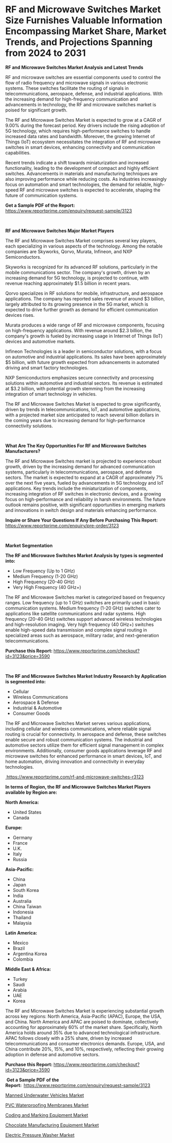 <p><h1>RF and Microwave Switches Market Size Furnishes Valuable Information Encompassing Market Share, Market Trends, and Projections Spanning from 2024 to 2031</h1></p><p><strong>RF and Microwave Switches Market Analysis and Latest Trends</strong></p>
<p><p>RF and microwave switches are essential components used to control the flow of radio frequency and microwave signals in various electronic systems. These switches facilitate the routing of signals in telecommunications, aerospace, defense, and industrial applications. With the increasing demand for high-frequency communication and advancements in technology, the RF and microwave switches market is poised for significant growth.</p><p>The RF and Microwave Switches Market is expected to grow at a CAGR of 9.00% during the forecast period. Key drivers include the rising adoption of 5G technology, which requires high-performance switches to handle increased data rates and bandwidth. Moreover, the growing Internet of Things (IoT) ecosystem necessitates the integration of RF and microwave switches in smart devices, enhancing connectivity and communication capabilities.</p><p>Recent trends indicate a shift towards miniaturization and increased functionality, leading to the development of compact and highly efficient switches. Advancements in materials and manufacturing techniques are also improving performance while reducing costs. As industries increasingly focus on automation and smart technologies, the demand for reliable, high-speed RF and microwave switches is expected to accelerate, shaping the future of communication systems.</p></p>
<p><strong>Get a Sample PDF of the Report:&nbsp;</strong> <a href="https://www.reportprime.com/enquiry/request-sample/3123">https://www.reportprime.com/enquiry/request-sample/3123</a></p>
<p>&nbsp;</p>
<p><strong>RF and Microwave Switches Major Market Players</strong></p>
<p><p>The RF and Microwave Switches Market comprises several key players, each specializing in various aspects of the technology. Among the notable companies are Skyworks, Qorvo, Murata, Infineon, and NXP Semiconductors.</p><p>Skyworks is recognized for its advanced RF solutions, particularly in the mobile communications sector. The company's growth, driven by an increasing demand for 5G technology, is projected to continue, with revenue reaching approximately $1.5 billion in recent years.</p><p>Qorvo specializes in RF solutions for mobile, infrastructure, and aerospace applications. The company has reported sales revenue of around $3 billion, largely attributed to its growing presence in the 5G market, which is expected to drive further growth as demand for efficient communication devices rises.</p><p>Murata produces a wide range of RF and microwave components, focusing on high-frequency applications. With revenue around $2.3 billion, the company's growth is fueled by increasing usage in Internet of Things (IoT) devices and automotive markets.</p><p>Infineon Technologies is a leader in semiconductor solutions, with a focus on automotive and industrial applications. Its sales have been approximately $5 billion, with future growth expected from advancements in automated driving and smart factory technologies.</p><p>NXP Semiconductors emphasizes secure connectivity and processing solutions within automotive and industrial sectors. Its revenue is estimated at $3.2 billion, with potential growth stemming from the increasing integration of smart technology in vehicles.</p><p>The RF and Microwave Switches Market is expected to grow significantly, driven by trends in telecommunications, IoT, and automotive applications, with a projected market size anticipated to reach several billion dollars in the coming years due to increasing demand for high-performance connectivity solutions.</p></p>
<p>&nbsp;</p>
<p><strong>What Are The Key Opportunities For RF and Microwave Switches Manufacturers?</strong></p>
<p><p>The RF and Microwave Switches market is projected to experience robust growth, driven by the increasing demand for advanced communication systems, particularly in telecommunications, aerospace, and defense sectors. The market is expected to expand at a CAGR of approximately 7% over the next five years, fueled by advancements in 5G technology and IoT applications. Key trends include the miniaturization of components, increasing integration of RF switches in electronic devices, and a growing focus on high-performance and reliability in harsh environments. The future outlook remains positive, with significant opportunities in emerging markets and innovations in switch design and materials enhancing performance.</p></p>
<p><strong>Inquire or Share Your Questions If Any Before Purchasing This Report:</strong> <a href="https://www.reportprime.com/enquiry/pre-order/3123">https://www.reportprime.com/enquiry/pre-order/3123</a></p>
<p>&nbsp;</p>
<p><strong>Market Segmentation</strong></p>
<p><strong>The RF and Microwave Switches Market Analysis by types is segmented into:</strong></p>
<p><ul><li>Low Frequency (Up to 1 GHz)</li><li>Medium Frequency (1-20 GHz)</li><li>High Frequency (20-40 GHz)</li><li>Very High Frequency (40 GHz+)</li></ul></p>
<p><p>The RF and Microwave Switches market is categorized based on frequency ranges. Low frequency (up to 1 GHz) switches are primarily used in basic communication systems. Medium frequency (1-20 GHz) switches cater to applications like satellite communications and radar systems. High frequency (20-40 GHz) switches support advanced wireless technologies and high-resolution imaging. Very high frequency (40 GHz+) switches enable high-speed data transmission and complex signal routing in specialized areas such as aerospace, military radar, and next-generation telecommunications.</p></p>
<p><strong>Purchase this Report:&nbsp;</strong><a href="https://www.reportprime.com/checkout?id=3123&price=3590">https://www.reportprime.com/checkout?id=3123&price=3590</a></p>
<p>&nbsp;</p>
<p><strong>The RF and Microwave Switches Market Industry Research by Application is segmented into:</strong></p>
<p><ul><li>Cellular</li><li>Wireless Communications</li><li>Aerospace & Defense</li><li>Industrial & Automotive</li><li>Consumer Goods</li></ul></p>
<p><p>The RF and Microwave Switches Market serves various applications, including cellular and wireless communications, where reliable signal routing is crucial for connectivity. In aerospace and defense, these switches enable secure and robust communication systems. The industrial and automotive sectors utilize them for efficient signal management in complex environments. Additionally, consumer goods applications leverage RF and microwave switches for enhanced performance in smart devices, IoT, and home automation, driving innovation and connectivity in everyday technologies.</p></p>
<p><a href="https://www.reportprime.com/rf-and-microwave-switches-r3123">&nbsp;https://www.reportprime.com/rf-and-microwave-switches-r3123</a></p>
<p><strong>In terms of Region, the RF and Microwave Switches Market Players available by Region are:</strong></p>
<p>
    <p> <strong> North America: </strong>
        <ul>
            <li>United States</li>
            <li>Canada</li>
        </ul>
        </p> 
    <p> <strong> Europe: </strong>
        <ul>
            <li>Germany</li>
            <li>France</li>
            <li>U.K.</li>
            <li>Italy</li>
            <li>Russia</li>
        </ul>
        </p> 
    <p> <strong> Asia-Pacific: </strong>
        <ul>
            <li>China</li>
            <li>Japan</li>
            <li>South Korea</li>
            <li>India</li>
            <li>Australia</li>
            <li>China Taiwan</li>
            <li>Indonesia</li>
            <li>Thailand</li>
            <li>Malaysia</li>
        </ul>
        </p> 
    <p> <strong> Latin America: </strong>
        <ul>
            <li>Mexico</li>
            <li>Brazil</li>
            <li>Argentina Korea</li>
            <li>Colombia</li>
        </ul>
        </p> 
    <p> <strong> Middle East & Africa: </strong>
        <ul>
            <li>Turkey</li>
            <li>Saudi</li>
            <li>Arabia</li>
            <li>UAE</li>
            <li>Korea</li>
        </ul>
    </p>
    </p>
<p><p>The RF and Microwave Switches Market is experiencing substantial growth across key regions: North America, Asia-Pacific (APAC), Europe, the USA, and China. North America and APAC are poised to dominate, collectively accounting for approximately 60% of the market share. Specifically, North America holds around 35% due to advanced technological infrastructure. APAC follows closely with a 25% share, driven by increased telecommunications and consumer electronics demands. Europe, USA, and China contribute 20%, 15%, and 10%, respectively, reflecting their growing adoption in defense and automotive sectors.</p></p>
<p><strong>Purchase this Report: </strong><a href="https://www.reportprime.com/checkout?id=3123&price=3590">https://www.reportprime.com/checkout?id=3123&price=3590</a></p>
<p>&nbsp;<strong>Get a Sample PDF of the Report:&nbsp;&nbsp;</strong><a href="https://www.reportprime.com/enquiry/request-sample/3123">https://www.reportprime.com/enquiry/request-sample/3123</a></p>
<p><strong></strong></p>
<p><p><a href="https://www.linkedin.com/pulse/manned-underwater-vehicles-market-global-insights-sales-zps3f?trackingId=DADCna6fRUuGnJ1nSt2GJg%3D%3D">Manned Underwater Vehicles Market</a></p><p><a href="https://issuu.com/reportprime-2/docs/pvc-waterproofing-membranes-market-_618bc0dd9fd9e6">PVC Waterproofing Membranes Market</a></p><p><a href="https://www.linkedin.com/pulse/coding-marking-equipment-market-outlook-complete-industry-0mgef?trackingId=0X3uTnynS%2BiH58i348TYRw%3D%3D">Coding and Marking Equipment Market</a></p><p><a href="https://issuu.com/reportprime-2/docs/chocolate-manufacturing-equipment-m_5064e9caa98925">Chocolate Manufacturing Equipment Market</a></p><p><a href="https://www.linkedin.com/pulse/market-forecasting-change-global-electric-pressure-washer-4lv1f?trackingId=KHxXcgEnRp6uY%2ByVBTL8WA%3D%3D">Electric Pressure Washer Market</a></p></p>